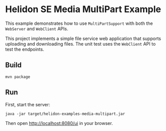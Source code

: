 # Helidon SE Media MultiPart Example

This example demonstrates how to use `MultiPartSupport` with both the `WebServer`
 and `WebClient` APIs.

This project implements a simple file service web application that supports uploading
and downloading files. The unit test uses the `WebClient` API to test the endpoints.

## Build

```shell
mvn package
```

## Run

First, start the server:

```shell
java -jar target/helidon-examples-media-multipart.jar
```

Then open <http://localhost:8080/ui> in your browser.
